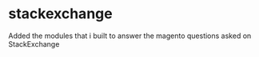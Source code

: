 # stackexchange
Added the modules that i built to answer the magento questions asked on StackExchange
